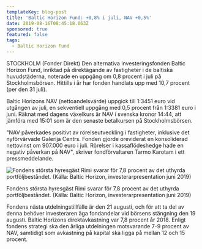 ```yaml
---
templateKey: blog-post
title: 'Baltic Horizon Fund: +0,8% i juli, NAV +0,5%'
date: 2019-08-16T08:45:18.063Z
sponsored: true
featured: false
tags:
  - Baltic Horizon Fund
---
```

STOCKHOLM (Fonder Direkt) Den alternativa investeringsfonden Baltic Horizon Fund, inriktad på direktägande av fastigheter i de baltiska huvudstäderna, noterade en uppgång om 0,8 procent i juli på Stockholmsbörsen. Hittills i år har fonden handlats upp med 10,7 procent (per den 31 juli).



Baltic Horizons NAV (nettoandelsvärde) uppgick till 1:3451 euro vid utgången av juli, en sekventiell uppgång med 0,5 procent från 1:3381 euro i juni. Räknat med dagens växelkurs är NAV i svenska kronor 14:44, att jämföra med 15:01 som är den senaste betalkursen på Stockholmsbörsen.



"NAV påverkades positivt av rörelseutveckling i fastigheter, inklusive det nyförvärvade Galerija Centrs. Fonden gjorde oreviderat en konsoliderad nettovinst om 907.000 euro i juli. Rörelser i kassaflödeshedge hade en negativ påverkan på NAV", skriver fondförvaltaren Tarmo Karotam i ett pressmeddelande.

![Fondens största hyresgäst Rimi svarar för 7,8 procent av det uthyrda portföljbeståndet. (Källa: Baltic Horizon, investerarpresentation juni 2019)](/img/baltic16aug.png)

<span class="image-caption">Fondens största hyresgäst Rimi svarar för 7,8 procent av det uthyrda portföljbeståndet. (Källa: Baltic Horizon, investerarpresentation juni 2019)</span>

Fondens nästa utdelningstillfälle är den 21 augusti, och för att ta del av denna behöver investeraren äga fondandelar vid börsens stängning den 19 augusti. Baltic Horizons direktavkastning var 7,8 procent år 2018. Enligt fondens strategi ska den årliga utdelningen motsvarande 7-9 procent av NAV, samtidigt som avkastning på kapital ska ligga på mellan 12 och 15 procent.
